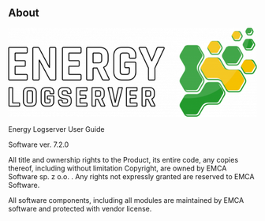 About
------

![](/media_base/image214.png)

Energy Logserver User Guide

Software ver. 7.2.0

All title and ownership rights to the Product, its entire code, any copies thereof, including without limitation Copyright, are owned by EMCA Software sp. z o.o. . Any rights not expressly granted are reserved to EMCA Software.  

All software components, including all modules are maintained by EMCA software and protected with vendor license.
